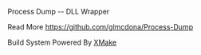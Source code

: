 
Process Dump -- DLL Wrapper

Read More https://github.com/glmcdona/Process-Dump

Build System Powered By [XMake](https://xmake.io/#/)
